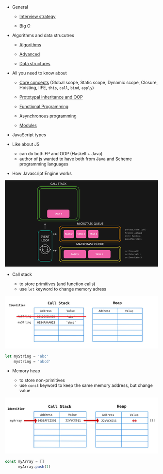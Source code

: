 - General

  - [Interview strategy](strategy.md)

  - [Big O](theory/big-o.md)

- Algorithms and data strucutres

  - [Algorithms](algo.md)

  - [Advanced](advanced.md)

  - [Data structures](ds.md)

- All you need to know about

  - [Core concepts](theory/core.md) (Global scope, Static scope, Dynamic scope, Closure, Hoisting, IIFE, `this`, `call`, `bind`, `apply`)

  - [Prototypal inheritance and OOP](theory/oop-proto-inheritance.md)

  - [Functional Programming](theory/fp.md)
  
  - [Asynchronous programming](theory/async.md)
  
  - [Modules](theory/modules.md)

- JavaScript types


  
- Like about JS

  - can do both FP and OOP (Haskell + Java)
  - author of js wanted to have both from Java and Scheme programming languages

- How Javascript Engine works

![](assets/js.gif)

- Call stack

  - to store primitives (and function calls)
  - use `let` keyword to change memory adress

![](assets/20200508140935.png)

```js
let myString = 'abc'
    mystring = 'abcd'
```

- Memory heap

  - to store non-primitives
  - use `const` keyword to keep the same memory address, but change value

![](assets/20200508143522.png)

```js
const myArray = []
      myArray.push(1)
```